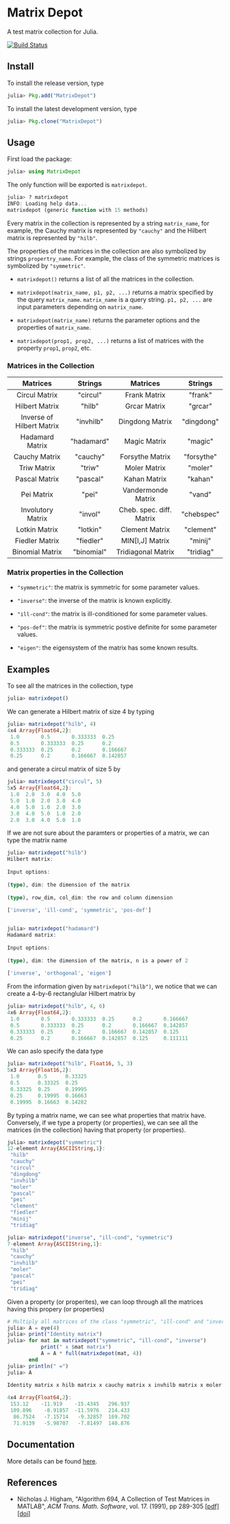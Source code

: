 # Matrix Depot 

A test matrix collection for Julia.

[![Build Status](https://travis-ci.org/weijianzhang/MatrixDepot.jl.svg?branch=master)](https://travis-ci.org/weijianzhang/MatrixDepot.jl)

  
## Install

To install the release version, type

```julia
julia> Pkg.add("MatrixDepot")
```
To install the latest development version, type

```julia
julia> Pkg.clone("MatrixDepot")
```

## Usage

First load the package:

```julia
julia> using MatrixDepot
```

The only function will be exported is `matrixdepot`.

```julia
julia> ? matrixdepot
INFO: Loading help data...
matrixdepot (generic function with 15 methods)
```

Every matrix in the collection is represented by a string `matrix_name`, for
example, the Cauchy matrix is represented by `"cauchy"` and the Hilbert matrix
is represented by `"hilb"`.

The properties of the matrices in the collection are also symbolized by strings
`propertry_name`. For example, the class of the symmetric matrices is symbolized
by `"symmetric"`.

* `matrixdepot()` returns a list of all the matrices in the collection.

* `matrixdepot(matrix_name, p1, p2, ...)` returns a matrix specified by the
query `matrix_name`. `matrix_name` is a query string. `p1, p2, ...` are input
parameters depending on `matrix_name`.

* `matrixdepot(matrix_name)` returns the parameter options and the properties of
`matrix_name`.

* `matrixdepot(prop1, prop2, ...)` returns a list of matrices with the property
`prop1`, `prop2`, etc.

### Matrices in the Collection

| Matrices                  | Strings   | Matrices                 | Strings   |
|:-------------------------:|:---------:|:------------------------:|:---------:|
| Circul Matrix             | "circul"  | Frank Matrix             | "frank"   | 
| Hilbert Matrix            | "hilb"    | Grcar Matrix             | "grcar"   |
| Inverse of Hilbert Matrix | "invhilb" | Dingdong Matrix          | "dingdong"|
| Hadamard Matrix           | "hadamard"| Magic Matrix             | "magic"   |
| Cauchy Matrix             | "cauchy"  | Forsythe Matrix          | "forsythe"|
| Triw Matrix               | "triw"    | Moler Matrix             | "moler"   |
| Pascal Matrix             | "pascal"  | Kahan Matrix             | "kahan"   |
| Pei Matrix                | "pei"     | Vandermonde Matrix       | "vand"    |
| Involutory Matrix         | "invol"   | Cheb. spec. diff. Matrix | "chebspec"| 
| Lotkin Matrix             | "lotkin"  | Clement Matrix           | "clement" |
| Fiedler Matrix            | "fiedler" | MIN[I,J] Matrix          | "minij"   |
| Binomial Matrix           | "binomial"| Tridiagonal Matrix       | "tridiag" |

### Matrix properties in the Collection

* `"symmetric"`: the matrix is symmetric for some parameter values.

* `"inverse"`: the inverse of the matrix is known explicitly.

* `"ill-cond"`: the matrix is ill-conditioned for some parameter values.

* `"pos-def"`: the matrix is symmetric postive definite for some parameter values.

* `"eigen"`: the eigensystem of the matrix has some known results.

## Examples

To see all the matrices in the collection, type

```julia
julia> matrixdepot()
```

We can generate a Hilbert matrix of size 4 by typing

```julia
julia> matrixdepot("hilb", 4)
4x4 Array{Float64,2}:
 1.0       0.5       0.333333  0.25    
 0.5       0.333333  0.25      0.2     
 0.333333  0.25      0.2       0.166667
 0.25      0.2       0.166667  0.142857
```

and generate a circul matrix of size 5 by

```julia
julia> matrixdepot("circul", 5)
5x5 Array{Float64,2}:
 1.0  2.0  3.0  4.0  5.0
 5.0  1.0  2.0  3.0  4.0
 4.0  5.0  1.0  2.0  3.0
 3.0  4.0  5.0  1.0  2.0
 2.0  3.0  4.0  5.0  1.0
```

If we are not sure about the paramters or properties of a matrix, we can type
the matrix name

```julia
julia> matrixdepot("hilb")
Hilbert matrix: 
                  
Input options: 
                  
(type), dim: the dimension of the matrix
                  
(type), row_dim, col_dim: the row and column dimension 
                  
['inverse', 'ill-cond', 'symmetric', 'pos-def']


julia> matrixdepot("hadamard")
Hadamard matrix: 
                  
Input options: 
                  
(type), dim: the dimension of the matrix, n is a power of 2 
                  
['inverse', 'orthogonal', 'eigen']
```

From the information given by `matrixdepot("hilb")`, we notice that we
can create a 4-by-6 rectanglular Hilbert matrix by

```julia
julia> matrixdepot("hilb", 4, 6)
4x6 Array{Float64,2}:
 1.0       0.5       0.333333  0.25      0.2       0.166667
 0.5       0.333333  0.25      0.2       0.166667  0.142857
 0.333333  0.25      0.2       0.166667  0.142857  0.125   
 0.25      0.2       0.166667  0.142857  0.125     0.111111
```

We can aslo specify the data type

```julia
julia> matrixdepot("hilb", Float16, 5, 3)
5x3 Array{Float16,2}:
 1.0      0.5      0.33325
 0.5      0.33325  0.25   
 0.33325  0.25     0.19995
 0.25     0.19995  0.16663
 0.19995  0.16663  0.14282
```

By typing a matrix name, we can see what properties that matrix have.
Conversely, if we type a property (or properties), we can see all the 
matrices (in the collection) having that property (or properties).

```julia
julia> matrixdepot("symmetric")
12-element Array{ASCIIString,1}:
 "hilb"    
 "cauchy"  
 "circul"  
 "dingdong"
 "invhilb" 
 "moler"   
 "pascal"  
 "pei"     
 "clement" 
 "fiedler" 
 "minij"   
 "tridiag" 

julia> matrixdepot("inverse", "ill-cond", "symmetric")
7-element Array{ASCIIString,1}:
 "hilb"   
 "cauchy" 
 "invhilb"
 "moler"  
 "pascal" 
 "pei"    
 "tridiag"
```  

Given a property (or properites), we can loop through all the matrices 
having this propery (or properties)

```julia
# Multiply all matrices of the class "symmetric", "ill-cond" and "inverse".
julia> A = eye(4)
julia> print("Identity matrix")
julia> for mat in matrixdepot("symmetric", "ill-cond", "inverse")
           print(" x $mat matrix")
           A = A * full(matrixdepot(mat, 4))
       end
julia> println(" =")
julia> A
   
Identity matrix x hilb matrix x cauchy matrix x invhilb matrix x moler matrix x pascal matrix x pei matrix x tridiag matrix =

4x4 Array{Float64,2}:
 153.12    -11.919    -15.4345   296.937
 109.896    -8.91857  -11.5976   214.433
  86.7524   -7.15714   -9.32857  169.702
  71.9139   -5.98707   -7.81497  140.876 
```

## Documentation

More details can be found [here](http://nbviewer.ipython.org/github/weijianzhang/MatrixDepot.jl/blob/master/doc/juliadoc.ipynb).

## References

- Nicholas J. Higham,
  "Algorithm 694, A Collection of Test Matrices in MATLAB",
  *ACM Trans. Math. Software*,
  vol. 17. (1991), pp 289-305
  [[pdf]](http://www.maths.manchester.ac.uk/~higham/narep/narep172.pdf)
  [[doi]](https://dx.doi.org/10.1145/114697.116805)